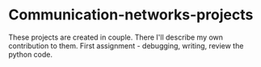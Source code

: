 # Communication-networks-projects
These projects are created in couple. There I'll describe my own contribution to them.
First assignment - debugging, writing, review the python code.

